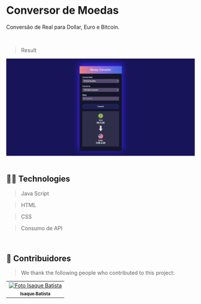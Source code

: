 <h1>Conversor de Moedas</h1>
<p>Conversão de Real para Dollar, Euro e Bitcoin.</p>
<br>

> Result
<img src="./assets/result.png"> 

<br>
<br>

## 👨‍💻 Technologies

> Java Script 

>  HTML

> CSS

> Consumo de API

<br>

## 🤝 Contribuidores

> We thank the following people who contributed to this project:

<table>
  <tr>
      <td align="center">
          <a href="#">
                <img src="./assets/my-image.png" width="150px;" alt="Foto Isaque Batista"/><br>
                <sub>
                <b>Isaque Batista</b>
                </sub>
         </a>

  </tr>
</table>